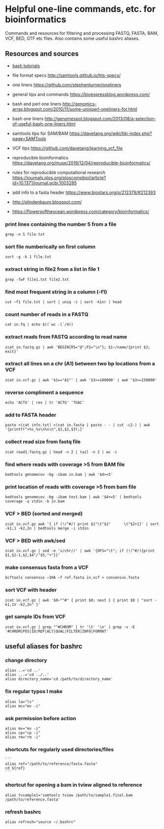 # Helpful one-line commands, etc. for bioinformatics
Commands and resources for filtering and processing FASTQ, FASTA, BAM, VCF, BED, GTF etc files. 
Also contains some useful bashrc aliases. 

## Resources and sources
- [bash tutorials](https://linuxize.com/tags/terminal/)  


- file format specs http://samtools.github.io/hts-specs/
- one liners https://github.com/stephenturner/oneliners
- general tips and commands https://bioexpressblog.wordpress.com/
- bash and perl one liners http://genomics-array.blogspot.com/2010/11/some-unixperl-oneliners-for.html
- bash one liners http://genomespot.blogspot.com/2013/08/a-selection-of-useful-bash-one-liners.html
- samtools tips for SAM/BAM https://davetang.org/wiki/tiki-index.php?page=SAMTools
- VCF tips https://github.com/davetang/learning_vcf_file
- reproducible bioinformatics https://davetang.org/muse/2019/12/04/reproducible-bioinformatics/
- rules for reproducible computational research https://journals.plos.org/ploscompbiol/article?id=10.1371/journal.pcbi.1003285
- add info to a fasta header https://www.biostars.org/p/212379/#212393
- http://plindenbaum.blogspot.com/
- https://flowersoftheocean.wordpress.com/category/bioinformatics/

### print lines containing the number 5 from a file 
    grep -n 5 file.txt 
    
### sort file numberically on first column 
    sort -g -k 1 file.txt 
    
### extract string in file2 from a list in file 1 
    grep -fwF file1.txt file2.txt

### find most frequent string in a column (-f1)
    cut –f1 file.txt | sort | uniq -c | sort -k1nr | head
    
### count number of reads in a FASTQ 
    cat in.fq | echo $((`wc -l`/4))
    
### extract reads from FASTQ according to read name 
    zcat in.fastq.gz | awk 'BEGIN{RS="@";FS="\n"}; $1~/name/{print $2; exit}'
 
### extract all lines on a chr (A1) between two bp locations from a VCF
    zcat in.vcf.gz | awk '$1=="A1"' | awk '$3>=100000' | awk '$3<=150000'
 
### reverse compliment a sequence 
    echo 'ACTG' | rev | tr 'ACTG' 'TGAC'
 
### add to FASTA header 
    paste <(cat info.txt) <(cat in.fasta | paste - - | cut -c2-) | awk '{printf(">%s_%s\n%s\n",$1,$2,$3);}'
 
### collect read size from fastq file 
    zcat read1.fastq.gz | head -n 2 | tail -n 2 | wc -c

### find where reads with coverage >5 from BAM file 
    bedtools genomecov -bg -ibam in.bam | awk '$4>=5'
 
### print location of reads with coverage >5 from bam file 
    bedtools genomecov -bg -ibam test.bam | awk '$4>=5' | bedtools coverage -a stdin -b in.bam
 
### VCF > BED  (sorted and merged)
    zcat in.vcf.gz awk '{ if (!/^#/) print $1"\t"$2"      \t"$2+1}' | sort -k1,1 -k2,2n | bedtools merge -i stdin
 
### VCF > BED with awk/sed 
    zcat in.vcf.gz | sed -e 's/chr//' | awk '{OFS="\t"; if (!/^#/){print $1,$2-1,$2,$4"/"$5,"+"}}'
    
### make consensus fasta from a VCF 
    bcftools consensus –IHA –f ref.fasta in.vcf > consensus.fasta 
 
### sort VCF with header 
    zcat in.vcf.gz | awk '$0~"^#" { print $0; next } { print $0 | "sort -k1,1V -k2,2n" }'
 
### get sample IDs from VCF
    zcat in.vcf.gz | grep "^#CHROM" | tr '\t' '\n' | grep -v -E '#CHROM|POS|ID|REF|ALT|QUAL|FILTER|INFO|FORMAT'
 
 

## useful aliases for bashrc 

### change directory 
    alias ..='cd ..' 
    alias ...='cd ../..'
    alias directory_name='cd /path/to/directory_name'
    
### fix regular typos I make 
    alias la="ls" 
    alias mc="mv -i" 
    
### ask permission before action 
    alias mv="mv -i"
    alias cp="cp -i"  
    alias rm="rm -i"

### shortcuts for regularly used directories/files 
    ```
    alias ref="/path/to/reference/fasta.fasta"
    cd ${ref} 
    ```

### shortcut for opening a bam in tview aligned to reference 
    alias tvsample1='samtools tview /path/to/sample1.final.bam /path/to/reference.fasta'
  
### refresh bashrc
    alias refresh="source ~/.bashrc"
